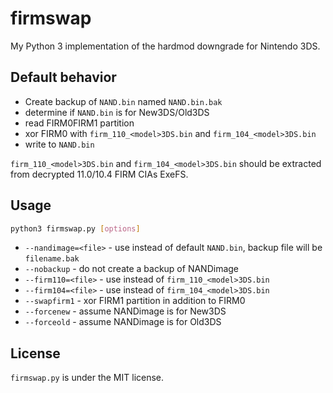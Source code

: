 # firmswap
My Python 3 implementation of the hardmod downgrade for Nintendo 3DS.

## Default behavior
* Create backup of `NAND.bin` named `NAND.bin.bak`
* determine if `NAND.bin` is for New3DS/Old3DS
* read FIRM0FIRM1 partition
* xor FIRM0 with `firm_110_<model>3DS.bin` and `firm_104_<model>3DS.bin`
* write to `NAND.bin`

`firm_110_<model>3DS.bin` and `firm_104_<model>3DS.bin` should be extracted from decrypted 11.0/10.4 FIRM CIAs ExeFS.

## Usage
```bash
python3 firmswap.py [options]
```
* `--nandimage=<file>` - use <file> instead of default `NAND.bin`, backup file will be `filename.bak`
* `--nobackup` - do not create a backup of NANDimage
* `--firm110=<file>` - use <file> instead of `firm_110_<model>3DS.bin`
* `--firm104=<file>` - use <file> instead of `firm_104_<model>3DS.bin`
* `--swapfirm1` - xor FIRM1 partition in addition to FIRM0
* `--forcenew` - assume NANDimage is for New3DS
* `--forceold` - assume NANDimage is for Old3DS

## License
`firmswap.py` is under the MIT license.
